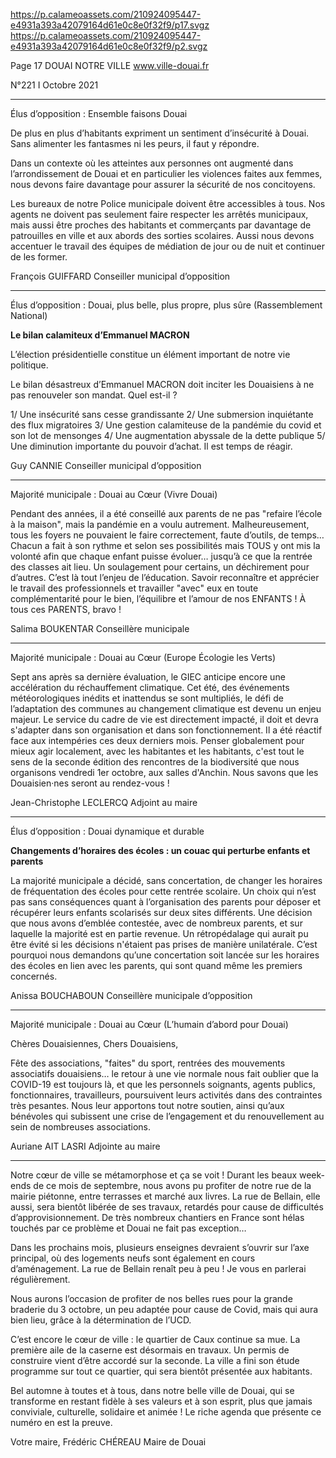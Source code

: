 https://p.calameoassets.com/210924095447-e4931a393a42079164d61e0c8e0f32f9/p17.svgz
https://p.calameoassets.com/210924095447-e4931a393a42079164d61e0c8e0f32f9/p2.svgz

Page  17
DOUAI NOTRE VILLE
www.ville-douai.fr

N°221   I
Octobre 2021


---

Élus d’opposition : Ensemble faisons Douai

De plus en plus d’habitants expriment un sentiment d’insécurité à Douai. Sans alimenter les fantasmes ni les peurs, il faut y répondre.

Dans un contexte où  les atteintes aux personnes ont augmenté dans l’arrondissement de Douai et en particulier les violences faites aux femmes, nous devons faire davantage pour assurer la sécurité de nos concitoyens.

Les bureaux de notre Police municipale doivent être accessibles à tous. Nos agents ne doivent pas seulement faire respecter les arrêtés municipaux, mais aussi être proches des habitants et commerçants par davantage de patrouilles en ville et aux abords des sorties scolaires. Aussi nous devons accentuer le travail des équipes de médiation de jour ou de nuit et continuer de les former.

François GUIFFARD
Conseiller municipal d’opposition

---

Élus d’opposition : Douai, plus belle, plus propre, plus sûre (Rassemblement National)

**Le bilan calamiteux d’Emmanuel MACRON**

L’élection présidentielle constitue un élément important de notre vie politique.

Le bilan désastreux d’Emmanuel MACRON doit inciter les Douaisiens à ne pas renouveler son mandat. Quel est-il ?

1/ Une insécurité sans cesse grandissante
2/ Une submersion inquiétante des flux migratoires
3/ Une gestion calamiteuse de la pandémie du covid et son lot de mensonges
4/ Une augmentation abyssale de la dette publique
5/ Une diminution importante du pouvoir d’achat.
Il est temps de réagir.

Guy CANNIE
Conseiller municipal d’opposition

---

Majorité municipale : Douai au Cœur (Vivre Douai)

Pendant des années, il a été conseillé aux parents de ne pas "refaire l’école à la maison", mais la pandémie en a voulu autrement. Malheureusement, tous les foyers ne pouvaient le faire correctement, faute d’outils, de temps… Chacun a fait à son rythme et selon ses possibilités mais TOUS y ont mis la volonté afin que chaque enfant puisse évoluer… jusqu’à ce que la rentrée des classes ait lieu. Un soulagement pour certains, un déchirement pour d’autres. C’est là tout l’enjeu de l’éducation. Savoir reconnaître et apprécier le travail des professionnels et travailler "avec" eux en toute complémentarité pour le bien, l’équilibre et l’amour de nos ENFANTS ! À tous ces PARENTS, bravo !

Salima BOUKENTAR
Conseillère municipale

---

Majorité municipale : Douai au Cœur (Europe Écologie les Verts)

Sept ans après sa dernière évaluation, le GIEC anticipe encore une accélération du réchauffement climatique. Cet été, des événements météorologiques inédits et inattendus se sont multipliés, le défi de l’adaptation des communes au changement climatique est devenu un enjeu majeur. Le service du cadre de vie est directement impacté, il doit et devra s'adapter dans son organisation et dans son fonctionnement. Il a été réactif face aux intempéries ces deux derniers mois. Penser globalement pour mieux agir localement, avec les habitantes et les habitants, c'est tout le sens de la seconde édition des rencontres de la biodiversité que nous organisons vendredi 1er octobre, aux salles d'Anchin. Nous savons que les Douaisien·nes seront au rendez-vous !

Jean-Christophe LECLERCQ
Adjoint au maire

---

Élus d’opposition : Douai dynamique et durable

**Changements d’horaires des écoles : un couac qui perturbe enfants et parents**

La majorité municipale a décidé, sans concertation, de changer les horaires de fréquentation des écoles pour cette rentrée scolaire. Un choix qui n’est pas sans conséquences quant à l’organisation des parents pour déposer et récupérer leurs enfants scolarisés sur deux sites différents. Une décision que nous avons d’emblée contestée, avec de nombreux parents, et sur laquelle la majorité est en partie revenue. Un rétropédalage qui aurait pu être évité si les décisions n'étaient pas prises de manière unilatérale. C’est pourquoi nous demandons qu’une concertation soit lancée sur les horaires des écoles en lien avec les parents, qui sont quand même les premiers concernés.

Anissa BOUCHABOUN
Conseillère municipale d’opposition

---

Majorité municipale : Douai au Cœur (L’humain d’abord pour Douai)

Chères Douaisiennes, Chers Douaisiens,

Fête des associations, "faites" du sport, rentrées des mouvements associatifs douaisiens… le retour à une vie normale nous fait oublier que la COVID-19 est toujours là, et que les personnels soignants, agents publics, fonctionnaires, travailleurs, poursuivent leurs activités dans des contraintes très pesantes. Nous leur apportons tout notre soutien, ainsi qu’aux bénévoles qui subissent une crise de l’engagement et du renouvellement au sein de nombreuses associations.

Auriane AIT LASRI
Adjointe au maire

---

Notre cœur de ville se métamorphose et ça se voit ! Durant les beaux week-ends de ce mois de septembre, nous avons pu profiter de notre rue de la mairie piétonne, entre terrasses et marché aux livres. La rue de Bellain, elle aussi, sera bientôt libérée de ses travaux, retardés pour cause de difficultés d’approvisionnement. De très nombreux chantiers en France sont hélas touchés par ce problème et Douai ne fait pas exception…

Dans les prochains mois, plusieurs enseignes devraient s’ouvrir sur l’axe principal, où des logements neufs sont également en cours d’aménagement. La rue de Bellain renaît peu à peu ! Je vous en parlerai régulièrement.

Nous aurons l’occasion de profiter de nos belles rues pour la grande braderie du 3 octobre, un peu adaptée pour cause de Covid, mais qui aura bien lieu, grâce à la détermination de l’UCD.

C’est encore le cœur de ville : le quartier de Caux continue sa mue. La première aile de la caserne est désormais en travaux. Un permis de construire vient d’être accordé sur la seconde. La ville a fini son étude programme sur tout ce quartier, qui sera bientôt présentée aux habitants.

Bel automne à toutes et à tous, dans notre belle ville de Douai, qui se transforme en restant fidèle à ses valeurs et à son esprit, plus que jamais conviviale, culturelle, solidaire et animée ! Le riche agenda que présente ce numéro en est la preuve.

Votre maire,
Frédéric CHÉREAU
Maire de Douai